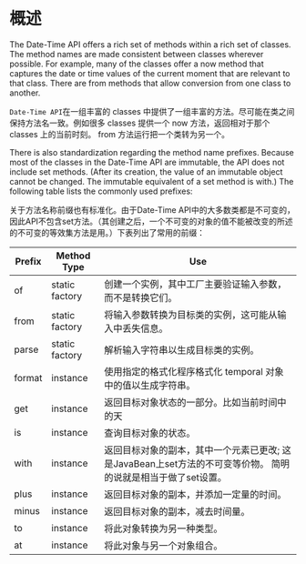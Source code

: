 # 概述

The Date-Time API offers a rich set of methods within a rich set of classes. The method names are made consistent between classes wherever possible. For example, many of the classes offer a now method that captures the date or time values of the current moment that are relevant to that class. There are from methods that allow conversion from one class to another.

`Date-Time API`在一组丰富的 classes 中提供了一组丰富的方法。尽可能在类之间保持方法名一致。例如很多 classes 提供一个 now 方法，返回相对于那个 classes 上的当前时刻。 from 方法运行把一个类转为另一个。

There is also standardization regarding the method name prefixes. Because most of the classes in the Date-Time API are immutable, the API does not include set methods. (After its creation, the value of an immutable object cannot be changed. The immutable equivalent of a set method is with.) The following table lists the commonly used prefixes:

关于方法名称前缀也有标准化。由于Date-Time API中的大多数类都是不可变的，因此API不包含set方法。（其创建之后，一个不可变的对象的值不能被改变的所述的不可变的等效集方法是用。）下表列出了常用的前缀：

| Prefix | Method Type    | Use                                                                                                           |
| ------ | -------------- | ------------------------------------------------------------------------------------------------------------- |
| of     | static factory | 创建一个实例，其中工厂主要验证输入参数，而不是转换它们。                                                      |
| from   | static factory | 将输入参数转换为目标类的实例，这可能从输入中丢失信息。                                                        |
| parse  | static factory | 解析输入字符串以生成目标类的实例。                                                                            |
| format | instance       | 使用指定的格式化程序格式化 temporal 对象中的值以生成字符串。                                                  |
| get    | instance       | 返回目标对象状态的一部分。比如当前时间中的天                                                                  |
| is     | instance       | 查询目标对象的状态。                                                                                          |
| with   | instance       | 返回目标对象的副本，其中一个元素已更改; 这是JavaBean上set方法的不可变等价物。 简明的说就是相当于做了set设置。 |
| plus   | instance       | 返回目标对象的副本，并添加一定量的时间。                                                                      |
| minus  | instance       | 返回目标对象的副本，减去时间量。                                                                              |
| to     | instance       | 将此对象转换为另一种类型。                                                                                    |
| at     | instance       | 将此对象与另一个对象组合。                                                                                    |
